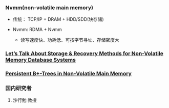 ### Nvmm(non-volatile main memory)

+ 传统： TCP/IP + DRAM + HDD/SDD(块存储)
+ Nvmm:  RDMA + Nvmm
   
   + 读写速度快、功耗低、可按字节寻址、存储密度大

### [Let’s Talk About Storage & Recovery Methods for Non-Volatile Memory Database Systems](https://www.pdl.cmu.edu/PDL-FTP/NVM/storage.pdf)

### [Persistent B+-Trees in Non-Volatile Main Memory](http://www.vldb.org/pvldb/vol8/p786-chen.pdf)

### 国内研究者

1. 沙行勉 教授
